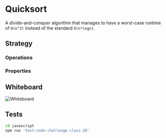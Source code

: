 # Quicksort

A divide-and-conquer algorithm that manages to have a worst-case runtime of `O(n^2)` instead of the standard `O(n*logn)`.

## Strategy

### Operations


### Properties


## Whiteboard

![Whiteboard](docs/images/whiteboard.jpg)

## Tests

``` bash
cd javascript
npm run 'test:code-challenge-class-28'
```
